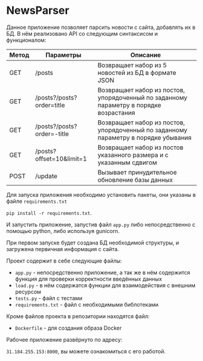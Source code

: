 # NewsParser

Данное приложение позволяет парсить новости с сайта, добавлять их в БД. 
В нём реализовано API со следующим синтаксисом и функционалом: 

| Метод 	| Параметры                  	| Описание                                                                                	|
|-------	|----------------------------	|-----------------------------------------------------------------------------------------	|
| GET   	| /posts                     	| Возвращает набор из 5 новостей из БД в формате JSON                                     	|
| GET   	| /posts?/posts?order=title  	| Возвращает набор из постов, упорядоченный по заданному параметру в порядке возрастания  	|
| GET   	| /posts?/posts?order=-title 	| Возвращает набор из постов, упорядоченный по заданному параметру в порядке убывания     	|
| GET   	| /posts?offset=10&limit=1   	| Возвращает набор из постов указанного размера и с указанным сдвигом                     	|
| POST  	| /update                    	| Вызывает принудительное обновление базы данных                                          	|

Для запуска приложения необходимо установить пакеты, они указаны в файле `requirements.txt`

`pip install -r requirements.txt`.

И запустить приложение, запустив файл `app.py` либо непосредственно с помощью python, либо используя gunicorn.

При первом запуске будет создана БД необходимой структуры, и загружена первичная информация с сайта. 

Проект содержит в себе следующие файлы:

* `app.py` - непосредственно приложение, а так же в нём содержится функция для проверки корректности введённых данных
* `load.py` - в нём содержатся функции для взаимодействия с внешним ресурсом
* `tests.py` - файл с тестами
* `requirements.txt` - файл с необходимыми библотеками

Кроме файлов проекта в репозитории находятся файл:

* `Dockerfile` - для создания образа Docker


Рабочее приложение развёрнуто по адресу:

`31.184.255.153:8000`, вы можете ознакомиться с его работой.
